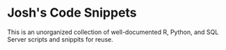# Josh's Code Snippets

This is an unorganized collection of well-documented R, Python, and SQL Server scripts and snippits for reuse.
